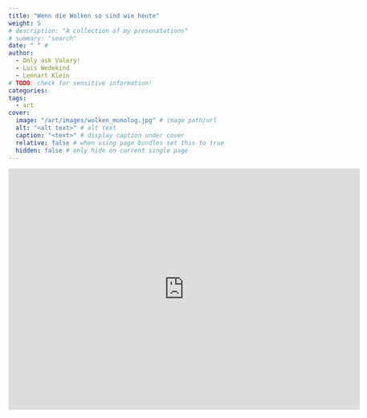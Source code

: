 ```yaml
---
title: "Wenn die Wolken so sind wie heute"
weight: 5
# description: "A collection of my presenatations"
# summary: "search"
date: " " # 
author:
  - Only ask Valery!
  - Luis Wedekind
  - Lennart Klein
# TODO: check for sensitive information!
categories:
tags: 
  - art
cover: 
  image: "/art/images/wolken_monolog.jpg" # image path/url
  alt: "<alt text>" # alt text
  caption: "<text>" # display caption under cover
  relative: false # when using page bundles set this to true
  hidden: false # only hide on current single page
---
```


<div class="container">
<iframe width="700" height="480" src="https://www.youtube-nocookie.com/embed/qAJqXnjJkig?autoplay=1" title="YouTube video player" frameborder="0" allow="accelerometer; autoplay; clipboard-write; encrypted-media; gyroscope; picture-in-picture; web-share" allowfullscreen></iframe>
</div>

